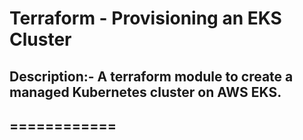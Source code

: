 # Terraform - Provisioning an EKS Cluster

## Description:- A terraform module to create a managed Kubernetes cluster on AWS EKS.
## ============
